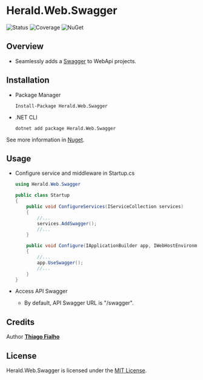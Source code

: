 # Herald.Web.Swagger

![Status](https://github.com/tcfialho/Herald.Web.Swagger/workflows/Herald.Web.Swagger/badge.svg) ![Coverage](https://codecov.io/gh/tcfialho/Herald.Web.Swagger/branch/master/graph/badge.svg) ![NuGet](https://buildstats.info/nuget/Herald.Web.Swagger)

## Overview
 - Seamlessly adds a [Swagger](https://github.com/domaindrivendev/Swashbuckle) to WebApi projects.

## Installation
 - Package Manager
    ```
    Install-Package Herald.Web.Swagger
    ```
 - .NET CLI
    ```
    dotnet add package Herald.Web.Swagger
    ```

See more information in [Nuget](https://www.nuget.org/packages/Herald.Web.Swagger/).

## Usage
 - Configure service and middleware in Startup.cs
    ```c#
    using Herald.Web.Swagger

    public class Startup
    {
        public void ConfigureServices(IServiceCollection services)
        {
            //...
            services.AddSwagger();
            //...
        }

        public void Configure(IApplicationBuilder app, IWebHostEnvironment env)
        {
            //...
            app.UseSwagger();
            //...
        }
    }
    ```
   
 - Access API Swagger
    + By default, API Swagger URL is "/swagger".

## Credits

Author [**Thiago Fialho**](https://br.linkedin.com/in/thiago-fialho-139ab116)

## License

Herald.Web.Swagger is licensed under the [MIT License](LICENSE).